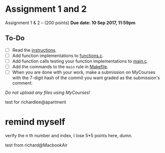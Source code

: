 # Assignment 1 and 2

Assignment 1 & 2 – (200 points)
**Due date: 10 Sep 2017, 11:59pm**

## To-Do
- [ ] Read the [instructions](A1instructions.pdf).
- [ ] Add function implementations to [functions.c](functions.c).
- [ ] Add function calls testing your function implementations to [main.c](main.c).
- [ ] Add the commands to the `main` rule in [Makefile](Makefile).
- [ ] When you are done with your work, make a submission on MyCourses with the 7-digit hash of the commit you want graded as the submission's comment.

_Do not upload any files using MyCourses!_

test for richardlee@apartment

# remind myself
verify the n th number and index, I lose 5*5 points here, dumn.

test from richard@MacbookAir
